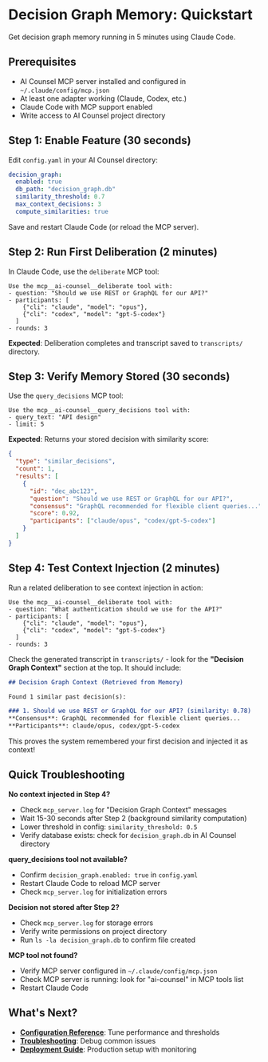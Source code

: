 # Decision Graph Memory: Quickstart

Get decision graph memory running in 5 minutes using Claude Code.

## Prerequisites

- AI Counsel MCP server installed and configured in `~/.claude/config/mcp.json`
- At least one adapter working (Claude, Codex, etc.)
- Claude Code with MCP support enabled
- Write access to AI Counsel project directory

## Step 1: Enable Feature (30 seconds)

Edit `config.yaml` in your AI Counsel directory:

```yaml
decision_graph:
  enabled: true
  db_path: "decision_graph.db"
  similarity_threshold: 0.7
  max_context_decisions: 3
  compute_similarities: true
```

Save and restart Claude Code (or reload the MCP server).

## Step 2: Run First Deliberation (2 minutes)

In Claude Code, use the `deliberate` MCP tool:

```
Use the mcp__ai-counsel__deliberate tool with:
- question: "Should we use REST or GraphQL for our API?"
- participants: [
    {"cli": "claude", "model": "opus"},
    {"cli": "codex", "model": "gpt-5-codex"}
  ]
- rounds: 3
```

**Expected**: Deliberation completes and transcript saved to `transcripts/` directory.

## Step 3: Verify Memory Stored (30 seconds)

Use the `query_decisions` MCP tool:

```
Use the mcp__ai-counsel__query_decisions tool with:
- query_text: "API design"
- limit: 5
```

**Expected**: Returns your stored decision with similarity score:

```json
{
  "type": "similar_decisions",
  "count": 1,
  "results": [
    {
      "id": "dec_abc123",
      "question": "Should we use REST or GraphQL for our API?",
      "consensus": "GraphQL recommended for flexible client queries...",
      "score": 0.92,
      "participants": ["claude/opus", "codex/gpt-5-codex"]
    }
  ]
}
```

## Step 4: Test Context Injection (2 minutes)

Run a related deliberation to see context injection in action:

```
Use the mcp__ai-counsel__deliberate tool with:
- question: "What authentication should we use for the API?"
- participants: [
    {"cli": "claude", "model": "opus"},
    {"cli": "codex", "model": "gpt-5-codex"}
  ]
- rounds: 3
```

Check the generated transcript in `transcripts/` - look for the **"Decision Graph Context"** section at the top. It should include:

```markdown
## Decision Graph Context (Retrieved from Memory)

Found 1 similar past decision(s):

### 1. Should we use REST or GraphQL for our API? (similarity: 0.78)
**Consensus**: GraphQL recommended for flexible client queries...
**Participants**: claude/opus, codex/gpt-5-codex
```

This proves the system remembered your first decision and injected it as context!

## Quick Troubleshooting

**No context injected in Step 4?**
- Check `mcp_server.log` for "Decision Graph Context" messages
- Wait 15-30 seconds after Step 2 (background similarity computation)
- Lower threshold in config: `similarity_threshold: 0.5`
- Verify database exists: check for `decision_graph.db` in AI Counsel directory

**query_decisions tool not available?**
- Confirm `decision_graph.enabled: true` in `config.yaml`
- Restart Claude Code to reload MCP server
- Check `mcp_server.log` for initialization errors

**Decision not stored after Step 2?**
- Check `mcp_server.log` for storage errors
- Verify write permissions on project directory
- Run `ls -la decision_graph.db` to confirm file created

**MCP tool not found?**
- Verify MCP server configured in `~/.claude/config/mcp.json`
- Check MCP server is running: look for "ai-counsel" in MCP tools list
- Restart Claude Code

## What's Next?

- **[Configuration Reference](configuration.md)**: Tune performance and thresholds
- **[Troubleshooting](troubleshooting.md)**: Debug common issues
- **[Deployment Guide](deployment.md)**: Production setup with monitoring

